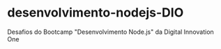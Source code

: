 # desenvolvimento-nodejs-DIO
Desafios do Bootcamp "Desenvolvimento Node.js" da Digital Innovation One

